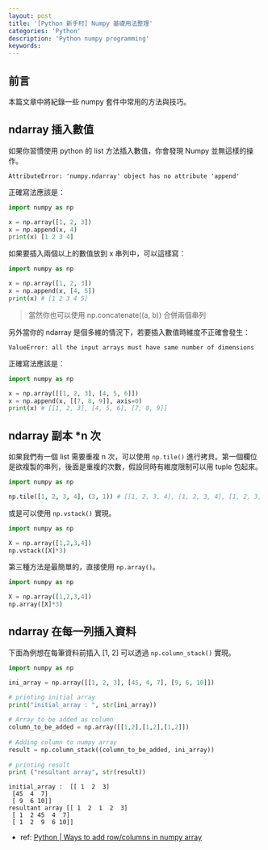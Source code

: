 ```yaml
---
layout: post
title: '[Python 新手村] Numpy 基礎用法整理'
categories: 'Python'
description: 'Python numpy programming'
keywords: 
---
```


## 前言
本篇文章中將紀錄一些 numpy 套件中常用的方法與技巧。

## ndarray 插入數值
如果你習慣使用 python 的 list 方法插入數值，你會發現 Numpy 並無這樣的操作。

```
AttributeError: 'numpy.ndarray' object has no attribute 'append'
```

正確寫法應該是：

```py
import numpy as np

x = np.array([1, 2, 3])
x = np.append(x, 4)
print(x) [1 2 3 4]
```

如果要插入兩個以上的數值放到 x 串列中，可以這樣寫：

```py
import numpy as np

x = np.array([1, 2, 3])
x = np.append(x, [4, 5])
print(x) # [1 2 3 4 5]
```

> 當然你也可以使用 np.concatenate((a, b)) 合併兩個串列

另外當你的 ndarray 是個多維的情況下，若要插入數值時維度不正確會發生：


```
ValueError: all the input arrays must have same number of dimensions
```

正確寫法應該是：

```py
import numpy as np

x = np.array([[1, 2, 3], [4, 5, 6]])
x = np.append(x, [[7, 8, 9]], axis=0)
print(x) # [[1, 2, 3], [4, 5, 6], [7, 8, 9]]
```

## ndarray 副本 *n 次
如果我們有一個 list 需要重複 n 次，可以使用 `np.tile()` 進行拷貝。第一個欄位是欲複製的串列，後面是重複的次數，假設同時有維度限制可以用  tuple 包起來。

```py
import numpy as np

np.tile([1, 2, 3, 4], (3, 1)) # [[1, 2, 3, 4], [1, 2, 3, 4], [1, 2, 3, 4]]
```

或是可以使用 `np.vstack()` 實現。

```py
import numpy as np

X = np.array([1,2,3,4])
np.vstack([X]*3)
```

第三種方法是最簡單的，直接使用 `np.array()`。

```py
import numpy as np

X = np.array([1,2,3,4])
np.array([X]*3)
```

## ndarray 在每一列插入資料
下面為例想在每筆資料前插入 [1, 2] 可以透過 `np.column_stack()` 實現。


```py
import numpy as np

ini_array = np.array([[1, 2, 3], [45, 4, 7], [9, 6, 10]])

# printing initial array
print("initial_array : ", str(ini_array))
 
# Array to be added as column
column_to_be_added = np.array([[1,2],[1,2],[1,2]])
 
# Adding column to numpy array
result = np.column_stack((column_to_be_added, ini_array))
 
# printing result
print ("resultant array", str(result))
```

```
initial_array :  [[ 1  2  3]
 [45  4  7]
 [ 9  6 10]]
resultant array [[ 1  2  1  2  3]
 [ 1  2 45  4  7]
 [ 1  2  9  6 10]]
 ```

- ref: [Python | Ways to add row/columns in numpy array](https://www.geeksforgeeks.org/python-ways-to-add-row-columns-in-numpy-array/)

